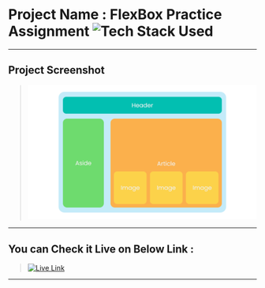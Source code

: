 # Project Name : FlexBox Practice Assignment ![Tech Stack Used](https://img.shields.io/badge/Technologies-HTML%20%26%20CSS-blue)

---

## Project Screenshot

> ![SS](./ss.png)

---

## You can Check it Live on Below Link :

> [![Live Link](https://img.shields.io/badge/DEPLOYED-LINK-green)](https://flexbox-practice-sj.netlify.app/)

---
